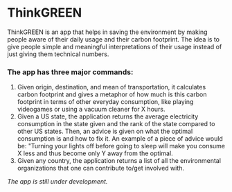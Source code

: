 # ThinkGREEN

ThinkGREEN is an app that helps in saving the environment by making people aware of their daily usage and their carbon footprint. 
The idea is to give people simple and meaningful interpretations of their usage instead of just giving them technical numbers. 

### The app has three major commands:

1. Given origin, destination, and mean of transportation, it calculates carbon footprint and gives a metaphor of how much is this carbon footprint in terms of other 
   everyday consumption, like playing videogames or using a vacuum cleaner for X hours.
2. Given a US state, the application returns the average electricity consumption in the state given and the rank of the state compared to other US states. 
   Then, an advice is given on what the optimal consumption is and how to fix it. An example of a piece of advice would be: "Turning your lights off before 
   going to sleep will make you consume X less and thus become only Y away from the optimal.
3. Given any country, the application returns a list of all the environmental organizations that one can contribute to/get involved with.

*The app is still under development.*
